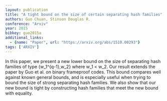 ```yaml
---
layout: publication
title: "A tight bound on the size of certain separating hash families"
authors: Guo Chuan, Stinson Douglas R.
conference: "Arxiv"
year: 2015
bibkey: guo2015a
additional_links:
  - {name: "Paper", url: "https://arxiv.org/abs/1510.00293"}
tags: ['ARXIV']
---
```

In this paper, we present a new lower bound on the size of separating hash
families of type {w_1^{q-1},w_2} where w_1 < w_2. Our result extends the paper
by Guo et al. on binary frameproof codes. This bound compares well against known
general bounds, and is especially useful when trying to bound the size of strong
separating hash families. We also show that our new bound is tight by
constructing hash families that meet the new bound with equality.
